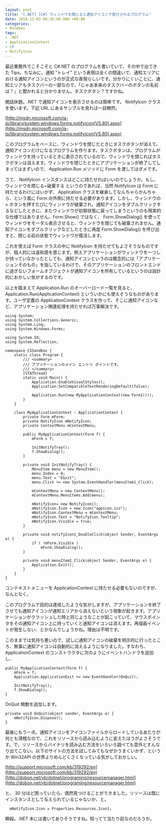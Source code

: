 ```yaml
---
layout: post
title: "[.NET] [C#] ウィンドウを閉じると通知アイコンで実行されるプログラム"
date: 2010-12-03 00:36:00.000 +09:00
categories:
- Windows
tags:
- .NET
- ApplicationContext
- C#
- NotifyIcon
---
```


最近業務外でこそこそと C#.NET のプログラムを書いていて、その中で出てきた Tips。ちなみに、通知 “トレイ” という表現は全くの間違いで、通知エリアにおける通知アイコンというのが正式な表現らしいです。分かりにくいことに、通知エリアもタスクバーの一部なので、「じゃあ本来のタスクバーのボタンの名前は？」と聞かれると分かりません。タスクボタン？ですかね。

 
閑話休題。.NET で通知アイコンを表示させるのは簡単です。 NotifyIcon クラスを使います。下記 URL にあるサンプルを見れば一目瞭然。

 
[http://msdn.microsoft.com/ja-jp/library/system.windows.forms.notifyicon(VS.80).aspx](http://msdn.microsoft.com/ja-jp/library/system.windows.forms.notifyicon(VS.80).aspx)

 
このプログラムをベースに、ウィンドウを閉じたときにタスクボタンが消えて、通知アイコンだけになるプログラムを作ります。タスクボタンは、プログラムがウィンドウを持っているときに表示されているので、ウィンドウを閉じればタスクボタンは消えます。ウィンドウを閉じたときにアプリケーションが終了してしまってはまずいので、 Application.Run メソッドに Form を渡してはダメです。

 
さて、 NotifyIcon インスタンスはどこに持たせればいいのでしょうか。もし、ウィンドウを閉じる=破棄する というのであれば、当然 NotifyIcon は Form に持たせるわけにはいかず、 Application クラスを継承してなんちゃらかんちゃら、という風に Form の外側に持たせる必要があります。しかし、ウィンドウの × ボタンを押すたびにウィンドウが破棄され、通知アイコンをダブルクリックするなどしたときに、またウィンドウが初期状態に戻ってしまうというのも現実的な仕様ではありません。Form.Show() ではなく、 Form.ShowDialog() を使ってウィンドウをモーダル表示させると、ウィンドウを閉じても破棄されません。通知アイコンをダブルクリックなどしたときに再度 Form.ShowDialog() を呼び出すと、閉じる前の状態でウィンドウが復活します。

 
これを使えば Form クラスの中に NotifyIcon を持たせてもよさそうなものですが、個人的には違和感を感じます。例えアプリケーションがウィンドウを一つしか持っていなかったとしても、通知アイコンというのは概念的には「アプリケーションそのもの」を指しているわけで、そのアプリケーションのフロントエンドに過ぎないフォームオブジェクトが通知アイコンを所有しているというのは設計的におかしい気がするのです。

 
以上を踏まえて Application.Run のオーバーロード一覧を見ると、 Application.Run(ApplicationContext) といういかにも使えそうなものがあります。ユーザ定義の ApplicationContext クラスを作って、そこに通知アイコンなど、アプリケーション関連処理を持たせれば万事解決です。

 
```
using System; 
using System.Collections.Generic; 
using System.Linq; 
using System.Windows.Forms;

using System.IO; 
using System.Reflection;

namespace CSSandbox { 
    static class Program { 
        /// <summary> 
        /// アプリケーションのメイン エントリ ポイントです。 
        /// </summary> 
        [STAThread] 
        static void Main() { 
            Application.EnableVisualStyles(); 
            Application.SetCompatibleTextRenderingDefault(false);

            Application.Run(new MyApplicationContext(new Form1())); 
        } 
    }

    class MyApplicationContext : ApplicationContext { 
        private Form mForm; 
        private NotifyIcon mNotifyIcon; 
        private ContextMenu mContextMenu;

        public MyApplicationContext(Form f) { 
            mForm = f;

            InitNotifyTray(); 
            f.ShowDialog(); 
        }

        private void InitNotifyTray() { 
            MenuItem menu = new MenuItem(); 
            menu.Index = 0; 
            menu.Text = "E&xit"; 
            menu.Click += new System.EventHandler(menuItem1_Click);

            mContextMenu = new ContextMenu(); 
            mContextMenu.MenuItems.Add(menu);

            mNotifyIcon= new NotifyIcon(); 
            mNotifyIcon.Icon = new Icon("appicon.ico"); 
            mNotifyIcon.ContextMenu = mContextMenu; 
            mNotifyIcon.Text = "NotifyIcon Tooltip"; 
            mNotifyIcon.Visible = true; 
        }

        private void notifyIcon1_DoubleClick(object Sender, EventArgs e) { 
            if ( !mForm.Visible ) 
                mForm.ShowDialog(); 
        }

        private void menuItem1_Click(object Sender, EventArgs e) { 
            Application.Exit(); 
        } 
    } 
}
```
 
コンテキストメニューを ApplicationContext に持たせる必要もないのですが、なんとなく。

 
このプログラムで目的は達成したような気がしますが、アプリケーションを終了させても通知アイコンが通知エリアから消えないという現象が起きます。アプリケーションがクラッシュした時と同じようなことが起こっていて、マウスポインタをその通知アイコン上に持っていくと通知アイコンは消えます。再描画イベントが発生しない、とかなんでしょうかね。理由は不明です。

 
このままでは気持ち悪いので、試しに通知アイコンの破棄を明示的に行ったところ、無事に通知アイコンは自動的に消えるようになりました。すなわち、 ApplicationContext のコンストラクタに次のようにイベントハンドラを追加し、

 
```
public MyApplicationContext(Form f) { 
    mForm = f; 
    Application.ApplicationExit += new EventHandler(OnQuit);

    InitNotifyTray(); 
    f.ShowDialog(); 
}
```
 
OnQuit 関数を追加します。

 
```
private void OnQuit(object sender, EventArgs e) { 
    mNotifyIcon.Dispose(); 
} 
```
 
最後にもう一点。通知アイコンをアイコンファイルからロードしているあたりが何とも滑稽なので、これをリソースから読み込むように変えたほうがよさそうです。で、リソースからバイナリを読み込む方法をいろいろ調べても意外とすんなり出てこない。以下のサイトの方法を試してみてもなぜかうまくいかず、というか Win32API の世界よりめんどくさくなっている気がしておかしい。

 
[http://support.microsoft.com/kb/319292/en](http://support.microsoft.com/kb/319292/en) <br />
[http://dobon.net/vb/dotnet/programing/resourcemanager.html](http://dobon.net/vb/dotnet/programing/resourcemanager.html)

 
と、 30 分ほど困っていたら、偶然見つけることができました。リソースは既にインスタンスとして与えられているじゃないか、と。

 
```
  mNotifyIcon.Icon = Properties.Resources.Icon1;
```
 
瞬殺。.NET 本には書いてありそうですね。知ってて当たり前なのだろうか。

